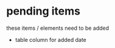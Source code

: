 # pending items

these items / elements need to be added
<ul><li>table column for added date</li></ul>
